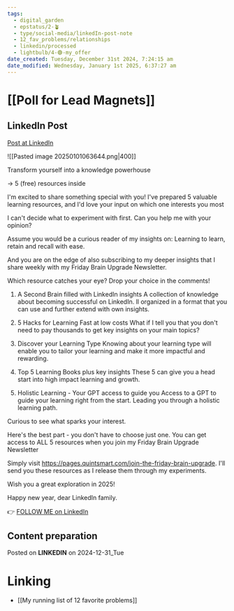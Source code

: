 ```yaml
---
tags:
  - digital_garden
  - epstatus/2-🪴
  - type/social-media/linkedIn-post-note
  - 12_fav_problems/relationships
  - linkedin/processed
  - lightbulb/4-🟢-my_offer
date_created: Tuesday, December 31st 2024, 7:24:15 am
date_modified: Wednesday, January 1st 2025, 6:37:27 am
---
```

# [[Poll for Lead Magnets]]
## LinkedIn Post
[Post at LinkedIn](https://www.linkedin.com/posts/sebastiankamilli_transform-yourself-into-a-knowledge-powerhouse-activity-7279753776306040832-MGMy?utm_source=share&utm_medium=member_desktop)

![[Pasted image 20250101063644.png|400]]

Transform yourself into a knowledge powerhouse

→ 5 (free) resources inside 

I'm excited to share something special with you! I've prepared 5 valuable learning resources, and I'd love your input on which one interests you most

I can't decide what to experiment with first. 
Can you help me with your opinion?

Assume you would be a curious reader of my insights on:
Learning to learn, retain and recall with ease. 

And you are on the edge of also subscribing to my deeper insights that I share weekly with my Friday Brain Upgrade Newsletter.

Which resource catches your eye? Drop your choice in the comments!

1) A Second Brain filled with LinkedIn insights
A collection of knowledge about becoming successful on LinkedIn. 
ll organized in a format that you can use and further extend with own insights.

2) 5 Hacks for Learning Fast at low costs
What if I tell you that you don't need to pay thousands to get key insights on your main topics?

3) Discover your Learning Type
Knowing about your learning type will enable you to tailor your learning and make it more impactful and rewarding.

4) Top 5 Learning Books plus key insights
These 5 can give you a head start into high impact learning and growth.

5) Holistic Learning - Your GPT access to guide you
Access to a  GPT to guide your learning right from the start. 
Leading you through a holistic learning path. 

Curious to see what sparks your interest.

Here's the best part - you don't have to choose just one. 
You can get access to ALL 5 resources when you join my Friday Brain Upgrade Newsletter

Simply visit https://pages.quintsmart.com/join-the-friday-brain-upgrade. 
I'll send you these resources as I release them through my experiments.

Wish you a great exploration in 2025!

Happy new year, dear LinkedIn family.

👉 [FOLLOW ME on LinkedIn](https://www.linkedin.com/comm/mynetwork/discovery-see-all?usecase=PEOPLE_FOLLOWS&followMember=sebastiankamilli)

## Content preparation

Posted on **LINKEDIN** on 2024-12-31_Tue
# Linking
+ [[My running list of 12 favorite problems]]